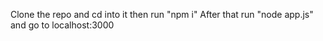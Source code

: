 Clone the repo and cd into it then run "npm i"
After that run "node app.js" and go to localhost:3000 
